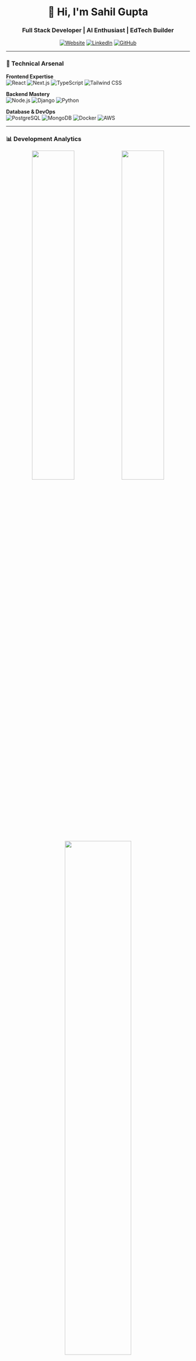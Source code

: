 <div align="center">

  <h1 align="center">👋 Hi, I'm Sahil Gupta</h1>
  <h3 align="center">Full Stack Developer | AI Enthusiast | EdTech Builder</h3>
  
  [![Website](https://img.shields.io/badge/Portfolio-%23000000.svg?style=for-the-badge&logo=vercel&logoColor=white)](https://sahilwebdev.vercel.app)
  [![LinkedIn](https://img.shields.io/badge/LinkedIn-%230077B5.svg?style=for-the-badge&logo=linkedin&logoColor=white)](https://www.linkedin.com/in/sahil-gupta-5a756235b/)
  [![GitHub](https://img.shields.io/badge/GitHub-%23121011.svg?style=for-the-badge&logo=github&logoColor=white)](https://github.com/sahilwebdev21)

</div>

---

### 🚀 Technical Arsenal

**Frontend Expertise**  
![React](https://img.shields.io/badge/React-20232A?style=flat&logo=react&logoColor=61DAFB)
![Next.js](https://img.shields.io/badge/Next.js-000000?style=flat&logo=nextdotjs&logoColor=white)
![TypeScript](https://img.shields.io/badge/TypeScript-007ACC?style=flat&logo=typescript&logoColor=white)
![Tailwind CSS](https://img.shields.io/badge/Tailwind_CSS-38B2AC?style=flat&logo=tailwind-css&logoColor=white)

**Backend Mastery**  
![Node.js](https://img.shields.io/badge/Node.js-339933?style=flat&logo=nodedotjs&logoColor=white)
![Django](https://img.shields.io/badge/Django-092E20?style=flat&logo=django&logoColor=white)
![Python](https://img.shields.io/badge/Python-3776AB?style=flat&logo=python&logoColor=white)

**Database & DevOps**  
![PostgreSQL](https://img.shields.io/badge/PostgreSQL-316192?style=flat&logo=postgresql&logoColor=white)
![MongoDB](https://img.shields.io/badge/MongoDB-4EA94B?style=flat&logo=mongodb&logoColor=white)
![Docker](https://img.shields.io/badge/Docker-2496ED?style=flat&logo=docker&logoColor=white)
![AWS](https://img.shields.io/badge/AWS-232F3E?style=flat&logo=amazonaws&logoColor=white)

---

### 📊 Development Analytics

<p align="center">
  <img width="48%" src="https://github-readme-stats.vercel.app/api?username=sahilwebdev21&show_icons=true&theme=radical&hide_border=true" />
  <img width="48%" src="https://github-readme-streak-stats.herokuapp.com/?user=sahilwebdev21&theme=radical&hide_border=true" />
</p>

<p align="center">
  <img width="60%" src="https://github-readme-stats.vercel.app/api/top-langs/?username=sahilwebdev21&layout=compact&theme=radical&hide_border=true" />
</p>

---

### 🌟 Featured Projects

1. **EdTech Platform** - AI-powered learning management system  
   [![Live Demo](https://img.shields.io/badge/Live_Demo-000?style=flat&logo=vercel&logoColor=white)](link)
   [![GitHub](https://img.shields.io/badge/Source_Code-100000?style=flat&logo=github&logoColor=white)](link)

2. **E-commerce Solution** - Full-stack marketplace with payment integration  
   [![Live Demo](https://img.shields.io/badge/Live_Demo-000?style=flat&logo=vercel&logoColor=white)](link)
   [![GitHub](https://img.shields.io/badge/Source_Code-100000?style=flat&logo=github&logoColor=white)](link)

---

### 📬 Collaboration Channels

<p align="center">
  <a href="mailto:sahilwebdev21@gmail.com">
    <img src="https://img.shields.io/badge/Gmail-D14836?style=for-the-badge&logo=gmail&logoColor=white" />
  </a>
  <a href="https://calendly.com/sahilwebdev" target="_blank">
    <img src="https://img.shields.io/badge/Book_Meeting-008080?style=for-the-badge&logo=google-meet&logoColor=white" />
  </a>
</p>

---

### 🎓 Currently Leveling Up

- 🧠 Machine Learning fundamentals
- ⚡ Advanced Next.js 14 features
- 🔗 Real-time applications with WebSockets
- 🛡️ Advanced security practices

---

### 📚 Latest Blog Posts

<!-- BLOG-POST-LIST:START -->
- [Building Scalable React Architecture](https://example.com)
- [AI Integration in Modern Web Apps](https://example.com)
- [Performance Optimization in Next.js](https://example.com)
<!-- BLOG-POST-LIST:END -->

---

<div align="center">
  <p>🚀 Turning coffee into code since 2020</p>
  <p>⭐️ Star my repositories if you find something interesting!</p>
</div>
